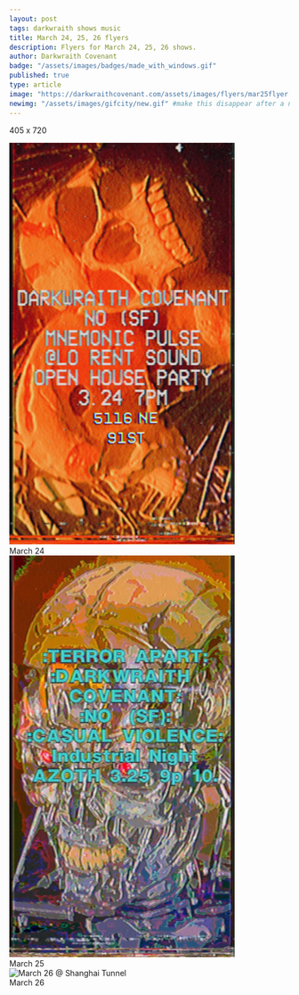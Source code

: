 ```yaml
---
layout: post
tags: darkwraith shows music 
title: March 24, 25, 26 flyers
description: Flyers for March 24, 25, 26 shows.
author: Darkwraith Covenant
badge: "/assets/images/badges/made_with_windows.gif"
published: true
type: article
image: "https://darkwraithcovenant.com/assets/images/flyers/mar25flyer.png"
newimg: "/assets/images/gifcity/new.gif" #make this disappear after a number of days with conditionals  
---
```



 405 x 720


<div class="vidalign">
<img src="/assets/images/flyers/mar24flyer.png" width="405" height="720" alt="March 24 @ Lo Rent Studio">

<div class="vidcap">
March 24 
</div>

<img src="/assets/images/flyers/mar25flyer.png" width="405" height="720" alt="March 25 @ Azoth">

<div class="vidcap">
March 25
</div>

<img src="/assets/images/flyers/mar26flyer.png" width="405" height="720" alt="March 26 @ Shanghai Tunnel">

<div class="vidcap">
March 26
</div>




